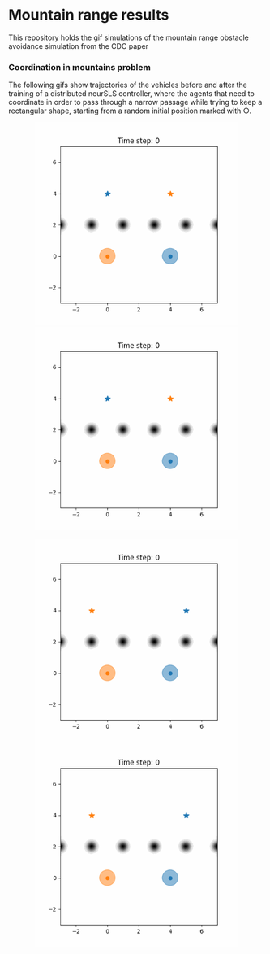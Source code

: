 # Mountain range results 
This repository holds the gif simulations of the mountain range obstacle avoidance simulation from the CDC paper



### Coordination in mountains problem 

The following gifs show trajectories of the vehicles before and after the training of a distributed neurSLS controller, where the agents that need to coordinate in order to pass through a narrow passage while trying to keep a rectangular shape, starting from a random initial position marked with &#9675;.

<p align="center">
<img src="./figures/CL_diag_ref.gif" alt="robot_trajectories_before_training" width="400"/>
<img src="./figures/CL_diag_trained.gif" alt="robot_trajectories_after_training_a" width="400"/>
</p> 


<p align="center">
<img src="./figures/CL_direct_ref-1.gif" alt="robot_trajectories_before_training" width="400"/>
<img src="./figures/CL_direct_trained.gif" alt="robot_trajectories_after_training_a" width="400"/>
</p> 


